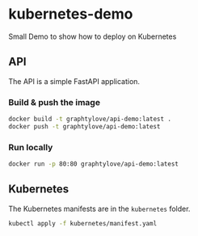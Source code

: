 # kubernetes-demo

Small Demo to show how to deploy on Kubernetes

## API

The API is a simple FastAPI application.

### Build & push the image

```bash
docker build -t graphtylove/api-demo:latest .
docker push -t graphtylove/api-demo:latest
```

### Run locally

```bash
docker run -p 80:80 graphtylove/api-demo:latest
```

## Kubernetes

The Kubernetes manifests are in the `kubernetes` folder.

```bash
kubectl apply -f kubernetes/manifest.yaml
```
